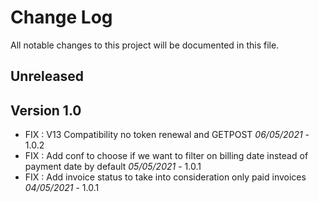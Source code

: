 # Change Log
All notable changes to this project will be documented in this file.

## Unreleased

## Version 1.0

- FIX : V13 Compatibility no token renewal and GETPOST *06/05/2021* - 1.0.2
- FIX : Add conf to choose if we want to filter on billing date instead of payment date by default *05/05/2021* - 1.0.1
- FIX : Add invoice status to take into consideration only paid invoices *04/05/2021* - 1.0.1
